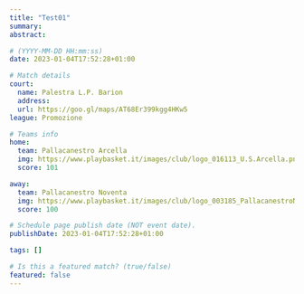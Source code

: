 ```yaml
---
title: "Test01"
summary:
abstract:

# (YYYY-MM-DD HH:mm:ss)
date: 2023-01-04T17:52:28+01:00

# Match details 
court:
  name: Palestra L.P. Barion
  address:
  url: https://goo.gl/maps/AT68Er399kgg4HKw5
league: Promozione

# Teams info
home:
  team: Pallacanestro Arcella
  img: https://www.playbasket.it/images/club/logo_016113_U.S.Arcella.png
  score: 101

away:
  team: Pallacanestro Noventa
  img: https://www.playbasket.it/images/club/logo_003185_PallacanestroNoventaPol.Dil..png
  score: 100

# Schedule page publish date (NOT event date).
publishDate: 2023-01-04T17:52:28+01:00

tags: []

# Is this a featured match? (true/false)
featured: false
---
```

